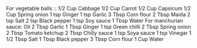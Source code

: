 For vegetable balls  ::
1/2 Cup Cabbage
1/2 Cup Carrot
1/2 Cup Capsicum
1/2 Cup Spring onion
1 tsp Ginger
1 tsp Garlic
3 Tbsp Corn flour
2 Tbsp Maida
2 tsp Salt
2 tsp Black pepper
1 tsp Soy sauce
1 Tbsp Water
For manchurian sauce:
Oil
2 Tbsp Garlic
1 Tbsp Ginger
1 tsp Green chilli
2 Tbsp Spring onion
2 Tbsp Tomato ketchup
2 Tbsp Chilly sauce
1 tsp Soya sauce
1 tsp Vinegar
1 1/2 Tbsp Salt
1 Tbsp Black pepper
3 Tbsp Corn flour
1 Cup Water
